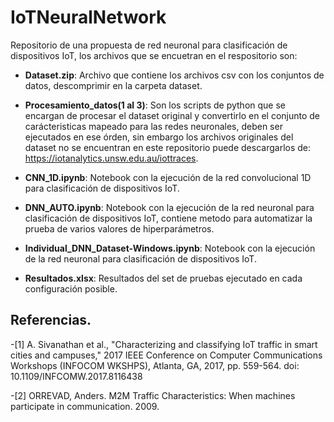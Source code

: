 # IoTNeuralNetwork
Repositorio de una propuesta de red neuronal para clasificación de dispositivos IoT, los archivos que se encuetran en el respositorio son: 

- **Dataset.zip**: Archivo que contiene los archivos csv con los conjuntos de datos, descomprimir en la carpeta dataset.

- **Procesamiento_datos(1 al 3)**: Son los scripts de python que se encargan de procesar el dataset original y convertirlo en el conjunto de carácteristicas mapeado para las redes neuronales, deben ser ejecutados en ese órden, sin embargo los archivos originales del dataset no se encuentran en este repositorio puede descargarlos de: https://iotanalytics.unsw.edu.au/iottraces. 


- **CNN_1D.ipynb**: Notebook con la ejecución de la red convolucional 1D para clasificación de dispositivos IoT.

- **DNN_AUTO.ipynb**: Notebook con la ejecución de la red neuronal para clasificación de dispositivos IoT, contiene metodo para automatizar la prueba de varios valores de hiperparámetros. 

- **Individual_DNN_Dataset-Windows.ipynb**: Notebook con la ejecución de la red neuronal para clasificación de dispositivos IoT.

- **Resultados.xlsx**: Resultados del set de pruebas ejecutado en cada configuración posible. 


## Referencias. 
-[1] A. Sivanathan et al., "Characterizing and classifying IoT traffic in smart cities and campuses," 2017 IEEE Conference on Computer Communications Workshops (INFOCOM WKSHPS), Atlanta, GA, 2017, pp. 559-564.   doi: 10.1109/INFCOMW.2017.8116438

-[2] ORREVAD, Anders. M2M Traffic Characteristics: When machines participate in communication. 2009.

